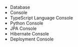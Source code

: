  - Database 
 - Console 
 - TypeScript Language Console 
 - Python Console 
 - JPA Console
 - Hibernate Console
 - Deployment Console

